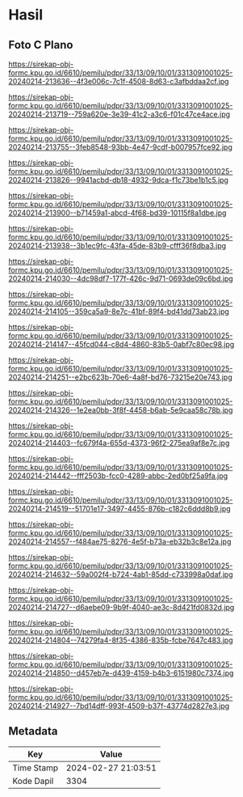 # Hasil

## Foto C Plano

https://sirekap-obj-formc.kpu.go.id/6610/pemilu/pdpr/33/13/09/10/01/3313091001025-20240214-213636--4f3e006c-7c1f-4508-8d63-c3afbddaa2cf.jpg

https://sirekap-obj-formc.kpu.go.id/6610/pemilu/pdpr/33/13/09/10/01/3313091001025-20240214-213719--759a620e-3e39-41c2-a3c6-f01c47ce4ace.jpg

https://sirekap-obj-formc.kpu.go.id/6610/pemilu/pdpr/33/13/09/10/01/3313091001025-20240214-213755--3feb8548-93bb-4e47-9cdf-b007957fce92.jpg

https://sirekap-obj-formc.kpu.go.id/6610/pemilu/pdpr/33/13/09/10/01/3313091001025-20240214-213826--9941acbd-db18-4932-9dca-f1c73be1b1c5.jpg

https://sirekap-obj-formc.kpu.go.id/6610/pemilu/pdpr/33/13/09/10/01/3313091001025-20240214-213900--b71459a1-abcd-4f68-bd39-10115f8a1dbe.jpg

https://sirekap-obj-formc.kpu.go.id/6610/pemilu/pdpr/33/13/09/10/01/3313091001025-20240214-213938--3b1ec9fc-43fa-45de-83b9-cfff36f8dba3.jpg

https://sirekap-obj-formc.kpu.go.id/6610/pemilu/pdpr/33/13/09/10/01/3313091001025-20240214-214030--4dc98df7-177f-426c-9d71-0693de09c6bd.jpg

https://sirekap-obj-formc.kpu.go.id/6610/pemilu/pdpr/33/13/09/10/01/3313091001025-20240214-214105--359ca5a9-8e7c-41bf-89f4-bd41dd73ab23.jpg

https://sirekap-obj-formc.kpu.go.id/6610/pemilu/pdpr/33/13/09/10/01/3313091001025-20240214-214147--45fcd044-c8d4-4860-83b5-0abf7c80ec98.jpg

https://sirekap-obj-formc.kpu.go.id/6610/pemilu/pdpr/33/13/09/10/01/3313091001025-20240214-214251--e2bc623b-70e6-4a8f-bd76-73215e20e743.jpg

https://sirekap-obj-formc.kpu.go.id/6610/pemilu/pdpr/33/13/09/10/01/3313091001025-20240214-214326--1e2ea0bb-3f8f-4458-b6ab-5e9caa58c78b.jpg

https://sirekap-obj-formc.kpu.go.id/6610/pemilu/pdpr/33/13/09/10/01/3313091001025-20240214-214403--fc679f4a-655d-4373-96f2-275ea9af8e7c.jpg

https://sirekap-obj-formc.kpu.go.id/6610/pemilu/pdpr/33/13/09/10/01/3313091001025-20240214-214442--fff2503b-fcc0-4289-abbc-2ed0bf25a9fa.jpg

https://sirekap-obj-formc.kpu.go.id/6610/pemilu/pdpr/33/13/09/10/01/3313091001025-20240214-214519--51701e17-3497-4455-876b-c182c6ddd8b9.jpg

https://sirekap-obj-formc.kpu.go.id/6610/pemilu/pdpr/33/13/09/10/01/3313091001025-20240214-214557--f484ae75-8276-4e5f-b73a-eb32b3c8e12a.jpg

https://sirekap-obj-formc.kpu.go.id/6610/pemilu/pdpr/33/13/09/10/01/3313091001025-20240214-214632--59a002f4-b724-4ab1-85dd-c733998a0daf.jpg

https://sirekap-obj-formc.kpu.go.id/6610/pemilu/pdpr/33/13/09/10/01/3313091001025-20240214-214727--d6aebe09-9b9f-4040-ae3c-8d421fd0832d.jpg

https://sirekap-obj-formc.kpu.go.id/6610/pemilu/pdpr/33/13/09/10/01/3313091001025-20240214-214804--74279fa4-8f35-4386-835b-fcbe7647c483.jpg

https://sirekap-obj-formc.kpu.go.id/6610/pemilu/pdpr/33/13/09/10/01/3313091001025-20240214-214850--d457eb7e-d439-4159-b4b3-6151980c7374.jpg

https://sirekap-obj-formc.kpu.go.id/6610/pemilu/pdpr/33/13/09/10/01/3313091001025-20240214-214927--7bd14dff-993f-4509-b37f-43774d2827e3.jpg


## Metadata

| Key        | Value               |
| ---------- | ------------------- |
| Time Stamp | 2024-02-27 21:03:51 |
| Kode Dapil | 3304                |



